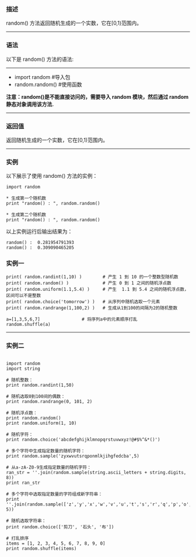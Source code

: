 ### 描述
random() 方法返回随机生成的一个实数，它在[0,1)范围内。

---

### 语法
以下是 random() 方法的语法:

---

* import random     #导入包
* random.random()   #使用函数

**注意：random()是不能直接访问的，需要导入 random 模块，然后通过 random 静态对象调用该方法.**

---

### 返回值

返回随机生成的一个实数，它在[0,1)范围内。

---

### 实例
以下展示了使用 random() 方法的实例：

 ~~~
import random
 
* 生成第一个随机数
print "random() : ", random.random()
 
* 生成第二个随机数
print "random() : ", random.random()
~~~
以上实例运行后输出结果为：

~~~
random() :  0.281954791393
random() :  0.309090465205
~~~
### 实例一
~~~
print( random.randint(1,10) )        # 产生 1 到 10 的一个整数型随机数  
print( random.random() )             # 产生 0 到 1 之间的随机浮点数
print( random.uniform(1.1,5.4) )     # 产生  1.1 到 5.4 之间的随机浮点数，区间可以不是整数
print( random.choice('tomorrow') )   # 从序列中随机选取一个元素
print( random.randrange(1,100,2) )   # 生成从1到100的间隔为2的随机整数

a=[1,3,5,6,7]                # 将序列a中的元素顺序打乱
random.shuffle(a)
~~~

---

### 实例二
~~~

import random
import string

# 随机整数：
print random.randint(1,50)

# 随机选取0到100间的偶数：
print random.randrange(0, 101, 2)

# 随机浮点数：
print random.random()
print random.uniform(1, 10)

# 随机字符：
print random.choice('abcdefghijklmnopqrstuvwxyz!@#$%^&*()')

# 多个字符中生成指定数量的随机字符：
print random.sample('zyxwvutsrqponmlkjihgfedcba',5)

# 从a-zA-Z0-9生成指定数量的随机字符：
ran_str = ''.join(random.sample(string.ascii_letters + string.digits, 8))
print ran_str

# 多个字符中选取指定数量的字符组成新字符串：
print ''.join(random.sample(['z','y','x','w','v','u','t','s','r','q','p','o','n','m','l','k','j','i','h','g','f','e','d','c','b','a'], 5))

# 随机选取字符串：
print random.choice(['剪刀', '石头', '布'])

# 打乱排序
items = [1, 2, 3, 4, 5, 6, 7, 8, 9, 0]
print random.shuffle(items)

~~~